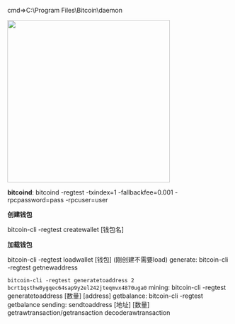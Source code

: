 cmd=>C:\Program Files\Bitcoin\daemon


<img title="" src="file:///C:/Users/Administrator/AppData/Roaming/marktext/images/2024-06-12-00-45-15-image.png" alt="" width="367">

**bitcoind**: bitcoind -regtest -txindex=1 -fallbackfee=0.001 -rpcpassword=pass -rpcuser=user

**创建钱包**

bitcoin-cli -regtest createwallet [钱包名]

**加载钱包**

bitcoin-cli -regtest loadwallet [钱包] (刚创建不需要load)
generate: bitcoin-cli -regtest getnewaddress

``bitcoin-cli -regtest generatetoaddress 2 bcrt1qsthw8ygqec64sap9y2el242jteqmvx4870uga0``
mining: bitcoin-cli -regtest generatetoaddress [数量] [address]
getbalance: bitcoin-cli -regtest getbalance
sending: sendtoaddress [地址] [数量]
getrawtransaction/getransaction
decoderawtransaction